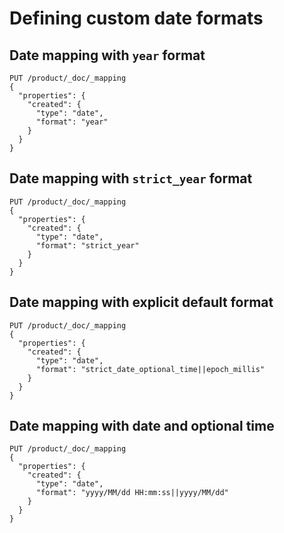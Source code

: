 # Defining custom date formats

## Date mapping with `year` format

```
PUT /product/_doc/_mapping
{
  "properties": {
    "created": {
      "type": "date",
      "format": "year"
    }
  }
}
```

## Date mapping with `strict_year` format

```
PUT /product/_doc/_mapping
{
  "properties": {
    "created": {
      "type": "date",
      "format": "strict_year"
    }
  }
}
```

## Date mapping with explicit default format

```
PUT /product/_doc/_mapping
{
  "properties": {
    "created": {
      "type": "date",
      "format": "strict_date_optional_time||epoch_millis"
    }
  }
}
```

## Date mapping with date and optional time

```
PUT /product/_doc/_mapping
{
  "properties": {
    "created": {
      "type": "date",
      "format": "yyyy/MM/dd HH:mm:ss||yyyy/MM/dd"
    }
  }
}
```